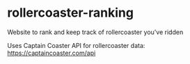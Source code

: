 # rollercoaster-ranking
Website to rank and keep track of rollercoaster you've ridden 

Uses Captain Coaster API for rollercoaster data:
https://captaincoaster.com/api 
